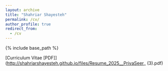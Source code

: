 ```yaml
---
layout: archive
title: "Shahriar Shayesteh"
permalink: /cv/
author_profile: true
redirect_from:
  - /cv
---
```

{% include base_path %}

[Curriculum Vitae [PDF]](http://shahriarshayesteh.github.io/files/Resume_2025__PrivaSeer_ (3).pdf)

<!-- <embed src="(http://shahriarshayesteh.github.io/files/Resume_2025__PrivaSeer_ (3).pdf" width="650" height="1800" type='application/pdf'> -->
